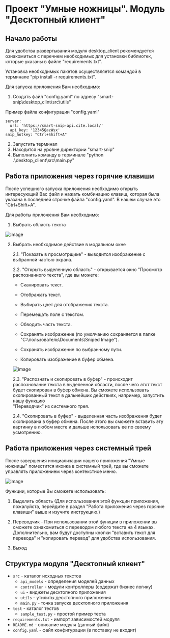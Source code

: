 
# Проект "Умные ножницы". Модуль "Десктопный клиент"

## Начало работы
Для удобства развертывания модуля desktop_client рекомендуется ознакомиться с перечнем необходимых для установки библиотек, которые указаны в файле "requirements.txt".

Установка необходимых пакетов осуществляется командой в терминале "pip install -r requirements.txt".

Для запуска приложения Вам необходимо:
1) Создать файл "config.yaml" по адресу "smart-snip\desktop_clint\src\utils"

Пример файла конфигурации "config.yaml"
```
server:
  url: 'https://smart-snip-api.cite.local/'
  api_key: '12345QazWsx'
snip_hotkey: "Ctrl+Shift+A"
```
2) Запустить терминал
3) Находится на уровне директории "smart-snip"
4) Выполнить команду в терминале "python .\desktop_client\src\main.py"

## Работа приложения через горячие клавиши

После успешного запуска приложения необходимо открыть интересующий Вас файл и нажать комбинацию клавиш, которая была указана в последней строчке файла "config.yaml". В нашем случае это "Ctrl+Shift+A".

Для работы приложения Вам необходимо:
1) Выбрать область текста
   
![image](https://github.com/aleksandr-mulyavin/smart-snip/assets/149711009/702e19fd-1aff-46b1-91a0-1e30a6abe20b)


2) Выбрать необходимое действие в модальном окне 
   
   2.1. "Показать в просмотрщике" - выводится изображение с выбранной частью экрана.
   
   2.2. "Открыть выделенную область" - открывается окно "Просмотр распознанного текста", где вы можете:

      * Сканировать текст.
   
      * Отображать текст.
   
      * Выбирать цвет для отображения текста.
   
      * Перемещать поле с текстом.
   
      * Обводить часть текста.
   
      * Сохранять изображение (по умолчанию сохраняется в папке "C:\пользователь\Documents\Sniped Image").
   
      * Сохранять изображение по выбранному пути.
   
      * Копировать изображение в буфер обмена.

      ![image](https://github.com/aleksandr-mulyavin/smart-snip/assets/149711009/2753dcd3-9442-4bf7-8149-2eb8e7aa3d16)

   2.3. "Распознать и скопировать в буфер" - происходит распознование текста в выделенной области, после чего этот текст будет скопирован в буфер обмена. Вы сможете использовать скопированный текст в дальнейших действиях, например, запустить нашу функцию      
        "Переводчик" из системного трея.

   2.4. "Скопировать в буфер" - выделенная часть изображения будет скопирована в буфер обмена. После этого вы сможете вставить эту картинку в любом месте и дальше использовать ее по своему усмотрению.


## Работа приложения через системный трей

После завершения инициализации нашего приложения "Умные ножницы" поместится иконка в системный трей, где вы сможете управлять приложением через контекстное меню.

![image](https://github.com/aleksandr-mulyavin/smart-snip/assets/149711009/c646c876-503e-4fe8-83b6-10be110979e3)
 

Функции, которые Вы сможете использовать:

1) Выделить область (Для использования этой функции приложения, пожалуйста, перейдите в раздел "Работа приложения через горячие клавиши" выше и изучите инструкцию.)

2) Переводчик - При использовании этой функции в приложении вы сможете ознакомиться с переводом любого текста на 4 языках. Дополнительно, вам будут доступны кнопки "вставить текст для перевода" и "копировать перевод" для удобства использования.

3) Выход


## Структура модуля "Десктопный клиент"
* ```src``` - каталог исходных текстов
  * ```api_models``` - определения моделей данных
  * ```controller``` - модули контроллеры (содержат бизнес логику)
  * ```ui``` - виджеты десктопного приложения
  * ```utils``` - утилиты десктопного приложения
  * ```main.py``` - точка запуска десктопного приложения
* ```test``` - каталог тестов
  * ```sample_test.py``` - простой пример теста
* ```requirements.txt``` - импорт зависимостей модуля
* ```README.md``` - описание модуля (данный файл)
* ```config.yaml``` - файл конфигурации (в поставку не входит)